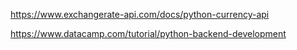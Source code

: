 https://www.exchangerate-api.com/docs/python-currency-api


https://www.datacamp.com/tutorial/python-backend-development

